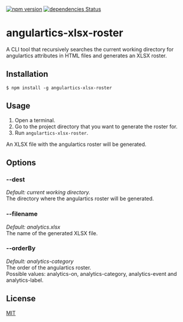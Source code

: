 [![npm version](https://badge.fury.io/js/angulartics-xlsx-roster.svg)](https://badge.fury.io/js/angulartics-xlsx-roster)
[![dependencies Status](https://david-dm.org/lisandro-jofre/angulartics-xlsx-roster/status.svg)](https://david-dm.org/lisandro-jofre/angulartics-xlsx-roster)

# angulartics-xlsx-roster

A CLI tool that recursively searches the current working directory for angulartics attributes in HTML files and generates an XLSX roster.

## Installation

```$ npm install -g angulartics-xlsx-roster```

## Usage

1. Open a terminal. 
2. Go to the project directory that you want to generate the roster for.
3. Run ```angulartics-xlsx-roster```. 

An XLSX file with the angulartics roster will be generated.

## Options

### --dest

*Default: current working directory.*</br>
The directory where the angulartics roster will be generated.

### --filename

*Default: analytics.xlsx*</br>
The name of the generated XLSX file.

### --orderBy

*Default: analytics-category*</br>
The order of the angulartics roster.</br>
Possible values: analytics-on, analytics-category, analytics-event and analytics-label.

## License

[MIT](LICENSE)
